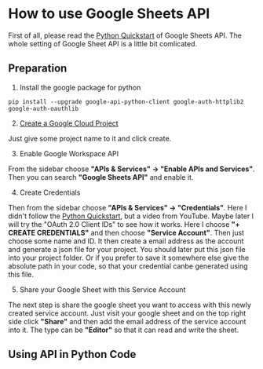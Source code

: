 # How to use Google Sheets API

First of all, please read the [Python Quickstart](https://developers.google.com/sheets/api/quickstart/python) of Google Sheets API. The whole setting of Google Sheet API is a little bit comlicated.

## Preparation
1. Install the google package for python

```
pip install --upgrade google-api-python-client google-auth-httplib2 google-auth-oauthlib
```

2. [Create a Google Cloud Project](https://console.cloud.google.com/projectcreate)

Just give some project name to it and click create.

3. Enable Google Workspace API

From the sidebar choose **"APIs & Services" -> "Enable APIs and Services"**. Then you can search **"Google Sheets API"** and enable it.

4. Create Credentials

Then from the sidebar choose **"APIs & Services" -> "Credentials"**. Here I didn't follow the [Python Quickstart](https://developers.google.com/sheets/api/quickstart/python), but a video from YouTube. Maybe later I will try the "OAuth 2.0 Client IDs" to see how it works. Here I choose **"+ CREATE CREDENTIALS"** and then choose **"Service Account"**. Then just choose some name and ID. It then create a email address as the account and generate a json file for your project. You should later put this json file into your project folder. Or if you prefer to save it somewhere else give the absolute path in your code, so that your credential canbe generated using this file.

5. Share your Google Sheet with this Service Account

The next step is share the google sheet you want to access with this newly created service account. Just visit your google sheet and on the top right side click **"Share"** and then add the email address of the service account into it. The type can be **"Editor"** so that it can read and write the sheet.

## Using API in Python Code
